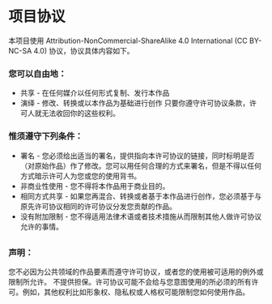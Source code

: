 # 项目协议
本项目使用 Attribution-NonCommercial-ShareAlike 4.0 International (CC BY-NC-SA 4.0) 协议，协议具体内容如下。


### 您可以自由地：

- 共享 - 在任何媒介以任何形式复制、发行本作品
- 演绎 - 修改、转换或以本作品为基础进行创作
只要你遵守许可协议条款，许可人就无法收回你的这些权利。

### 惟须遵守下列条件：

- 署名 - 您必须给出适当的署名，提供指向本许可协议的链接，同时标明是否（对原始作品）作了修改。您可以用任何合理的方式来署名，但是不得以任何方式暗示许可人为您或您的使用背书。
- 非商业性使用 - 您不得将本作品用于商业目的。
- 相同方式共享 - 如果您再混合、转换或者基于本作品进行创作，您必须基于与原先许可协议相同的许可协议分发您贡献的作品。
- 没有附加限制 - 您不得适用法律术语或者技术措施从而限制其他人做许可协议允许的事情。

##
### 声明：

您不必因为公共领域的作品要素而遵守许可协议，或者您的使用被可适用的例外或限制所允许。
不提供担保。许可协议可能不会给与您意图使用的所必须的所有许可。例如，其他权利比如形象权、隐私权或人格权可能限制您如何使用作品。
